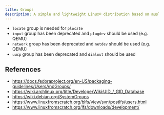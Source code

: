 ```yaml
---
title: Groups
description: A simple and lightweight Linux® distribution based on musl libc and toybox
---
```


- `locate` group is needed for `plocate`
- `input` group has been deprecated and `plugdev` should be used (e.g. QEMU)
- `network` group has been deprecated and `netdev` should be used (e.g. QEMU)
- `uucp` group has been deprecated and `dialout` should be used

## References
- https://docs.fedoraproject.org/en-US/packaging-guidelines/UsersAndGroups/
- https://wiki.archlinux.org/title/DeveloperWiki:UID_/_GID_Database
- https://wiki.debian.org/SystemGroups
- https://www.linuxfromscratch.org/blfs/view/svn/postlfs/users.html
- https://www.linuxfromscratch.org/lfs/downloads/development/
